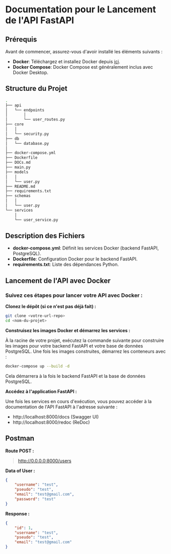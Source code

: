 # Documentation pour le Lancement de l'API FastAPI

## Prérequis

Avant de commencer, assurez-vous d'avoir installé les éléments suivants :

- **Docker**: Téléchargez et installez Docker depuis [ici](https://www.docker.com/products/docker-desktop).
- **Docker Compose**: Docker Compose est généralement inclus avec Docker Desktop.

## Structure du Projet

```bash
.
├── api
│   └── endpoints
│       │
│       └── user_routes.py
├── core
│   │
│   └── security.py
├── db
│   └── database.py
│
├── docker-compose.yml
├── Dockerfile
├── DOCs.md
├── main.py
├── models
│   │
│   └── user.py
├── README.md
├── requirements.txt
├── schemas
│   │
│   └── user.py
└── services
    │
    └── user_service.py
```

## Description des Fichiers

- **docker-compose.yml**: Définit les services Docker (backend FastAPI, PostgreSQL).
- **Dockerfile**: Configuration Docker pour le backend FastAPI.
- **requirements.txt**: Liste des dépendances Python.

## Lancement de l'API avec Docker

### Suivez ces étapes pour lancer votre API avec Docker :

**Clonez le dépôt (si ce n'est pas déjà fait) :**

```bash
git clone <votre-url-repo>
cd <nom-du-projet>
```

**Construisez les images Docker et démarrez les services  :**

À la racine de votre projet, exécutez la commande suivante pour construire les images pour votre backend FastAPI et votre base de données PostgreSQL. 
Une fois les images construites, démarrez les conteneurs avec :

```bash
docker-compose up --build -d
```

Cela démarrera à la fois le backend FastAPI et la base de données PostgreSQL.

**Accédez à l'application FastAPI :**

Une fois les services en cours d'exécution, vous pouvez accéder à la documentation de l'API FastAPI à l'adresse suivante :

- http://localhost:8000/docs (Swagger UI)
- http://localhost:8000/redoc (ReDoc)

## Postman

**Route POST :**

> http://0.0.0.0:8000/users

**Data of User :**

```json
{
    "username": "test",
    "pseudo": "test",
    "email": "test@gmail.com",
    "password": "test"
}
```

**Response :**

```json
{
    "id": 1,
    "username": "test",
    "pseudo": "test",
    "email": "test@gmail.com"
}
```